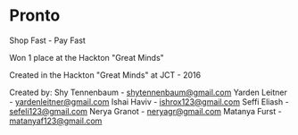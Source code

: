# Pronto

Shop Fast - Pay Fast

Won 1 place at the Hackton "Great Minds"

Created in the Hackton "Great Minds" at JCT - 2016

Created by:
Shy Tennenbaum - shytennenbaum@gmail.com
Yarden Leitner - yardenleitner@gmail.com
Ishai Haviv - ishrox123@gmail.com
Seffi Eliash  - sefeli123@gmail.com
Nerya Granot - neryagr@gmail.com
Matanya Furst - matanyaf123@gmail.com
